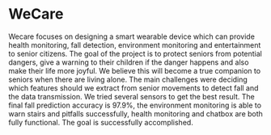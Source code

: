 # WeCare
Wecare focuses on designing a smart wearable device which can provide health monitoring, fall detection, environment monitoring and entertainment to senior citizens. The goal of the project is to protect seniors from potential dangers, give a warning to their children if the danger happens and also make their life more joyful. We believe this will become a true companion to seniors when there are living alone. The main challenges were deciding which features should we extract from senior movements to detect fall and the data transmission. We tried several sensors to get the best result. The final fall prediction accuracy is 97.9%, the environment monitoring is able to warn stairs and pitfalls successfully, health monitoring and chatbox are both fully functional. The goal is successfully accomplished.

